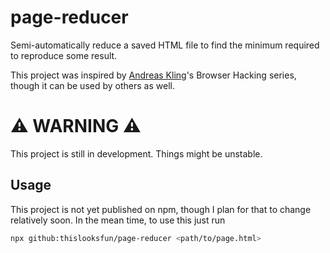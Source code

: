 # page-reducer

Semi-automatically reduce a saved HTML file to find the minimum required to reproduce some result.

This project was inspired by [Andreas Kling](https://www.youtube.com/@awesomekling)'s Browser Hacking series, though it can be used by others as well.

# :warning: WARNING :warning:

This project is still in development. Things might be unstable.

## Usage

This project is not yet published on npm, though I plan for that to change relatively soon. In the mean time, to use this just run

```sh
npx github:thislooksfun/page-reducer <path/to/page.html>
```

